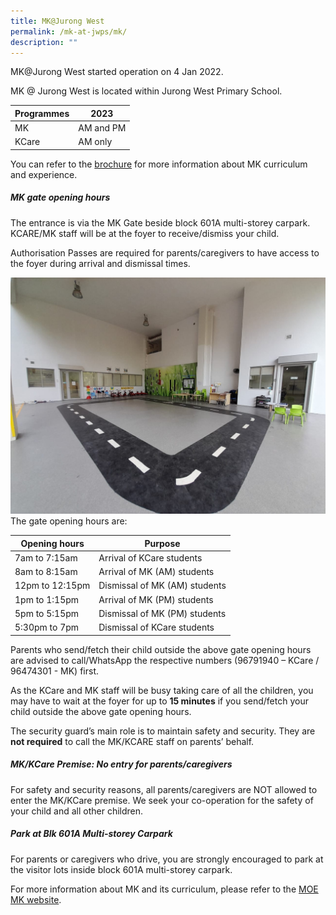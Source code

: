 ```yaml
---
title: MK@Jurong West
permalink: /mk-at-jwps/mk/
description: ""
---
```

MK@Jurong West started operation on 4 Jan 2022.

MK @ Jurong West is located within Jurong West Primary School. 

| Programmes | 2023 | 
| -------- |  -------- | 
| MK     |  AM and PM     |
| KCare | AM only |

You can refer to the [brochure](/files/MK/MOE%20Brochure%20English%202022.pdf) for more information about MK curriculum and experience.
		
##### MK gate opening hours

The entrance is via the MK Gate beside block 601A multi-storey carpark. KCARE/MK staff will be at the foyer to receive/dismiss your child.

Authorisation Passes are required for parents/caregivers to have access to the  foyer during arrival and dismissal times.<br>

![](/images/MK/Waiting%20area.jpeg)
The gate opening hours are:

| Opening hours | Purpose |
| -------- | -------- |
| 7am to 7:15am     | Arrival of KCare students     |
| 8am to 8:15am | Arrival of MK (AM) students |
| 12pm to 12:15pm | Dismissal of MK (AM) students |
| 1pm to 1:15pm | Arrival of MK (PM) students |
| 5pm to 5:15pm | Dismissal of MK (PM) students |
| 5:30pm to 7pm | Dismissal of KCare students |


Parents who send/fetch their child outside the above gate opening hours are advised to call/WhatsApp the respective numbers (96791940 – KCare / 96474301 - MK) first.<br>

As the KCare and MK staff will be busy taking care of all the children, you may have to wait at the foyer for up to **15 minutes** if you send/fetch your child outside the above gate opening hours.

The security guard’s main role is to maintain safety and security. They are **not required** to call the MK/KCARE staff on parents’ behalf.

##### MK/KCare Premise: No entry for parents/caregivers

For safety and security reasons, all parents/caregivers are NOT allowed to enter the MK/KCare premise. We seek your co-operation for the safety of your child and all other children.

##### Park at Blk 601A Multi-storey Carpark

For parents or caregivers who drive, you are strongly encouraged to park at the visitor lots inside block 601A multi-storey carpark. 


		
For more information about MK and its curriculum, please refer to the [MOE MK website](https://moe.gov.sg/preschool/moe-kindergarten/).